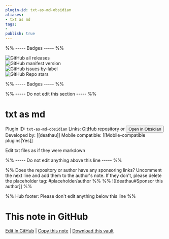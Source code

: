 ```yaml
---
plugin-id: txt-as-md-obsidian
aliases:
- txt as md
tags: 
- 
publish: true
---
```


%% ----- Badges ----- %%

![GitHub all releases](https://img.shields.io/github/downloads/deathau/txt-as-md-obsidian/total?color=573E7A&logo=github&style=for-the-badge)   
![GitHub manifest version](https://img.shields.io/github/manifest-json/v/deathau/txt-as-md-obsidian?color=573E7A&logo=github&style=for-the-badge)   
![GitHub issues by-label](https://img.shields.io/github/issues/deathau/txt-as-md-obsidian/help%20wanted?color=573E7A&logo=github&style=for-the-badge)   
![GitHub Repo stars](https://img.shields.io/github/stars/deathau/txt-as-md-obsidian?color=573E7A&logo=github&style=for-the-badge)

%% ----- Badges ----- %%

%% ----- Do not edit this section ----- %%

# txt as md

Plugin ID: `txt-as-md-obsidian`
Links: [GitHub repository](https://github.com/deathau/txt-as-md-obsidian) or [<button id=HH>Open in Obsidian</button>](obsidian://goto-plugin?id=txt-as-md-obsidian)
Developed by: [[deathau]]
Mobile compatible: [[Mobile-compatible plugins|Yes]]

Edit txt files as if they were markdown

%% ----- Do not edit anything above this line ----- %% 

%% Does the repository or author have any sponsoring links? Uncomment the next line and add them to the author's note. If they don't, please delete the placeholder tag: #placeholder/author %%
%% ![[deathau#Sponsor this author]] %%

%% Hub footer: Please don't edit anything below this line %%

# This note in GitHub

<span class="git-footer">[Edit In GitHub](https://github.dev/obsidian-community/obsidian-hub/blob/main/02%20-%20Community%20Expansions/02.05%20All%20Community%20Expansions/Plugins/txt-as-md-obsidian.md "git-hub-edit-note") | [Copy this note](https://raw.githubusercontent.com/obsidian-community/obsidian-hub/main/02%20-%20Community%20Expansions/02.05%20All%20Community%20Expansions/Plugins/txt-as-md-obsidian.md "git-hub-copy-note") | [Download this vault](https://github.com/obsidian-community/obsidian-hub/archive/refs/heads/main.zip "git-hub-download-vault") </span>